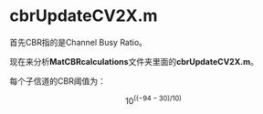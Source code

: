 # cbrUpdateCV2X.m

首先CBR指的是Channel Busy Ratio。

现在来分析**MatCBRcalculations**文件夹里面的**cbrUpdateCV2X.m**。

每个子信道的CBR阈值为：

$$ 10^{((-94-30)/10)} $$
